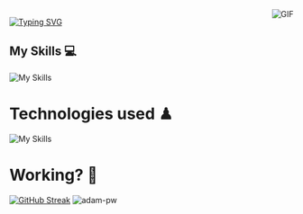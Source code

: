 <img align="right" alt="GIF" src="https://media.giphy.com/media/LmNwrBhejkK9EFP504/giphy.gif" />

<a href="https://git.io/typing-svg"><img src="https://readme-typing-svg.demolab.com?font=Silkscreen&duration=7000&pause=1000&repeat=true&random=false&width=435&lines=Hi+i'm+Rodrigo+Leon+%F0%9F%91%8C;Hi+i'm+Developer+%F0%9F%92%96;Hi+i'm+Rodrigo+Leon+%F0%9F%91%8C" alt="Typing SVG"/></a>
</p>

<h2>My Skills 💻</h2>

![My Skills](https://skillicons.dev/icons?i=java,dart,python)


# Technologies used ♟
<p>

  ![My Skills](https://skillicons.dev/icons?i=flutter,nodejs,git,github,linux)
</p>


# Working? 🤨
<a href="https://git.io/streak-stats"><img src="https://github-readme-streak-stats.herokuapp.com?user=Yoyiyoniu&theme=transparent&border_radius=5.7&mode=weekly&card_width=200" alt="GitHub Streak" /></a>
<img
src="https://github-readme-stats.vercel.app/api/top-langs?username=Yoyiyoniu&show_icons=true&locale=en&bg_color=0d1117&text_color=ffffff&layout=compact" 
alt="adam-pw" 
bg_color=#808080/> 


